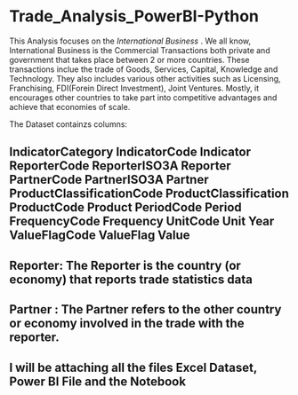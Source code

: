 # Trade_Analysis_PowerBI-Python

This Analysis focuses on the *International Business* . We all know, International Business is the Commercial Transactions both private and government that takes place between 2 or more countries. These transactions inclue the trade of Goods, Services, Capital, Knowledge and Technology. They also includes various other activities such as Licensing, Franchising, FDI(Forein Direct Investment), Joint Ventures. Mostly, it encourages other countries to take part into competitive advantages and achieve that economies of scale.

The Dataset containzs columns:
## IndicatorCategory	IndicatorCode	Indicator	ReporterCode	ReporterISO3A	Reporter	PartnerCode	PartnerISO3A	Partner	ProductClassificationCode	ProductClassification	ProductCode	Product	PeriodCode	Period	FrequencyCode	Frequency	UnitCode	Unit	Year	ValueFlagCode	ValueFlag	Value

## Reporter: The Reporter is the country (or economy) that reports trade statistics data
## Partner : The Partner refers to the other country or economy involved in the trade with the reporter.

## I will be attaching all the files Excel Dataset, Power BI File and the Notebook


